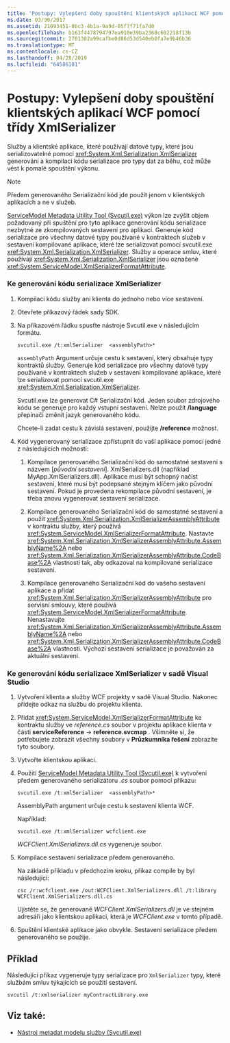 ```yaml
---
title: 'Postupy: Vylepšení doby spouštění klientských aplikací WCF pomocí třídy XmlSerializer'
ms.date: 03/30/2017
ms.assetid: 21093451-0bc3-4b1a-9a9d-05f7f71fa7d0
ms.openlocfilehash: b163f4478794797ea910e39ba2368c602218f13b
ms.sourcegitcommit: 2701302a99cafbe0d86d53d540eb0fa7e9b46b36
ms.translationtype: MT
ms.contentlocale: cs-CZ
ms.lasthandoff: 04/28/2019
ms.locfileid: "64586101"
---
```

# <a name="how-to-improve-the-startup-time-of-wcf-client-applications-using-the-xmlserializer"></a>Postupy: Vylepšení doby spouštění klientských aplikací WCF pomocí třídy XmlSerializer
Služby a klientské aplikace, které používají datové typy, které jsou serializovatelné pomocí <xref:System.Xml.Serialization.XmlSerializer> generování a kompilaci kódu serializace pro typy dat za běhu, což může vést k pomalé spouštění výkonu.  
  
> [!NOTE]
>  Předem generovaného Serializační kód jde použít jenom v klientských aplikacích a ne v služeb.  
  
 [ServiceModel Metadata Utility Tool (Svcutil.exe)](../../../../docs/framework/wcf/servicemodel-metadata-utility-tool-svcutil-exe.md) výkon lze zvýšit objem požadovaný při spuštění pro tyto aplikace generování kódu serializace nezbytné ze zkompilovaných sestavení pro aplikaci. Generuje kód serializace pro všechny datové typy používané v kontraktech služeb v sestavení kompilované aplikace, které lze serializovat pomocí svcutil.exe <xref:System.Xml.Serialization.XmlSerializer>. Služby a operace smluv, které používají <xref:System.Xml.Serialization.XmlSerializer> jsou označené <xref:System.ServiceModel.XmlSerializerFormatAttribute>.  
  
### <a name="to-generate-xmlserializer-serialization-code"></a>Ke generování kódu serializace XmlSerializer  
  
1. Kompilaci kódu služby ani klienta do jednoho nebo více sestavení.  
  
2. Otevřete příkazový řádek sady SDK.  
  
3. Na příkazovém řádku spusťte nástroje Svcutil.exe v následujícím formátu.  
  
    ```  
    svcutil.exe /t:xmlSerializer  <assemblyPath>*  
    ```  
  
     `assemblyPath` Argument určuje cestu k sestavení, který obsahuje typy kontraktů služby. Generuje kód serializace pro všechny datové typy používané v kontraktech služeb v sestavení kompilované aplikace, které lze serializovat pomocí svcutil.exe <xref:System.Xml.Serialization.XmlSerializer>.  
  
     Svcutil.exe lze generovat C# Serializační kód. Jeden soubor zdrojového kódu se generuje pro každý vstupní sestavení. Nelze použít **/language** přepínači změnit jazyk generovaného kódu.  
  
     Chcete-li zadat cestu k závislá sestavení, použijte **/reference** možnost.  
  
4. Kód vygenerovaný serializace zpřístupnit do vaší aplikace pomocí jedné z následujících možností:  
  
    1. Kompilace generovaného Serializační kód do samostatné sestavení s názvem [*původní sestavení*]. XmlSerializers.dll (například MyApp.XmlSerializers.dll). Aplikace musí být schopný načíst sestavení, které musí být podepsané stejným klíčem jako původní sestavení. Pokud je provedena rekompilace původní sestavení, je třeba znovu vygenerovat sestavení serializace.  
  
    2. Kompilace generovaného Serializační kód do samostatné sestavení a použít <xref:System.Xml.Serialization.XmlSerializerAssemblyAttribute> v kontraktu služby, který používá <xref:System.ServiceModel.XmlSerializerFormatAttribute>. Nastavte <xref:System.Xml.Serialization.XmlSerializerAssemblyAttribute.AssemblyName%2A> nebo <xref:System.Xml.Serialization.XmlSerializerAssemblyAttribute.CodeBase%2A> vlastnosti tak, aby odkazoval na kompilované serializace sestavení.  
  
    3. Kompilace generovaného Serializační kód do vašeho sestavení aplikace a přidat <xref:System.Xml.Serialization.XmlSerializerAssemblyAttribute> pro servisní smlouvy, které používá <xref:System.ServiceModel.XmlSerializerFormatAttribute>. Nenastavujte <xref:System.Xml.Serialization.XmlSerializerAssemblyAttribute.AssemblyName%2A> nebo <xref:System.Xml.Serialization.XmlSerializerAssemblyAttribute.CodeBase%2A> vlastnosti. Výchozí sestavení serializace je považován za aktuální sestavení.  
  
### <a name="to-generate-xmlserializer-serialization-code-in-visual-studio"></a>Ke generování kódu serializace XmlSerializer v sadě Visual Studio  
  
1. Vytvoření klienta a služby WCF projekty v sadě Visual Studio. Nakonec přidejte odkaz na službu do projektu klienta.  
  
2. Přidat <xref:System.ServiceModel.XmlSerializerFormatAttribute> ke kontraktu služby ve *reference.cs* soubor v projektu aplikace klienta v části **serviceReference** -> **reference.svcmap** . Všimněte si, že potřebujete zobrazit všechny soubory v **Průzkumníka řešení** zobrazíte tyto soubory.  
  
3. Vytvořte klientskou aplikaci.  
  
4. Použití [ServiceModel Metadata Utility Tool (Svcutil.exe)](../../../../docs/framework/wcf/servicemodel-metadata-utility-tool-svcutil-exe.md) k vytvoření předem generovaného serializátoru *.cs* soubor pomocí příkazu:  
  
    ```  
    svcutil.exe /t:xmlSerializer  <assemblyPath>*  
    ```  
  
     AssemblyPath argument určuje cestu k sestavení klienta WCF.  
  
     Například:  
  
    ```  
    svcutil.exe /t:xmlSerializer wcfclient.exe  
    ```  
  
     *WCFClient.XmlSerializers.dll.cs* vygeneruje soubor.  
  
5. Kompilace sestavení serializace předem generovaného.  
  
     Na základě příkladu v předchozím kroku, příkaz compile by byl následující:  
  
    ```  
    csc /r:wcfclient.exe /out:WCFClient.XmlSerializers.dll /t:library WCFClient.XmlSerializers.dll.cs  
    ```  
  
     Ujistěte se, že generované *WCFClient.XmlSerializers.dll* je ve stejném adresáři jako klientskou aplikaci, která je *WCFClient.exe* v tomto případě.  
  
6. Spuštění klientské aplikace jako obvykle. Sestavení serializace předem generovaného se použije.  
  
## <a name="example"></a>Příklad  
 Následující příkaz vygeneruje typy serializace pro `XmlSerializer` typy, které službám smluv týkajících se použití sestavení.  
  
```  
svcutil /t:xmlserializer myContractLibrary.exe  
```  
  
## <a name="see-also"></a>Viz také:

- [Nástroj metadat modelu služby (Svcutil.exe)](../../../../docs/framework/wcf/servicemodel-metadata-utility-tool-svcutil-exe.md)

